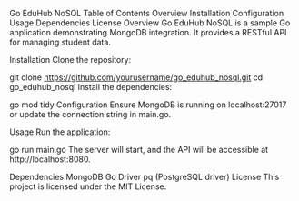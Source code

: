Go EduHub NoSQL
Table of Contents
Overview
Installation
Configuration
Usage
Dependencies
License
Overview
Go EduHub NoSQL is a sample Go application demonstrating MongoDB integration. It provides a RESTful API for managing student data.

Installation
Clone the repository:


git clone https://github.com/yourusername/go_eduhub_nosql.git
cd go_eduhub_nosql
Install the dependencies:

go mod tidy
Configuration
Ensure MongoDB is running on localhost:27017 or update the connection string in main.go.

Usage
Run the application:


go run main.go
The server will start, and the API will be accessible at http://localhost:8080.

Dependencies
MongoDB Go Driver
pq (PostgreSQL driver)
License
This project is licensed under the MIT License.

